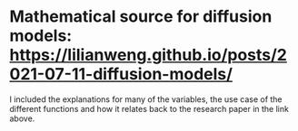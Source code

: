 # Mathematical source for diffusion models: https://lilianweng.github.io/posts/2021-07-11-diffusion-models/

I included the explanations for many of the variables, the use case of the different functions and how it relates back to the research paper in the link above.